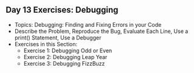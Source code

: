 ## Day 13 Exercises: Debugging
- Topics: Debugging: Finding and Fixing Errors in your Code
- Describe the Problem, Reproduce the Bug, Evaluate Each Line, Use a print() Statement, Use a Debugger
- Exercises in this Section:
  - Exercise 1: Debugging Odd or Even
  - Exercise 2: Debugging Leap Year
  - Exercise 3: Debugging FizzBuzz

